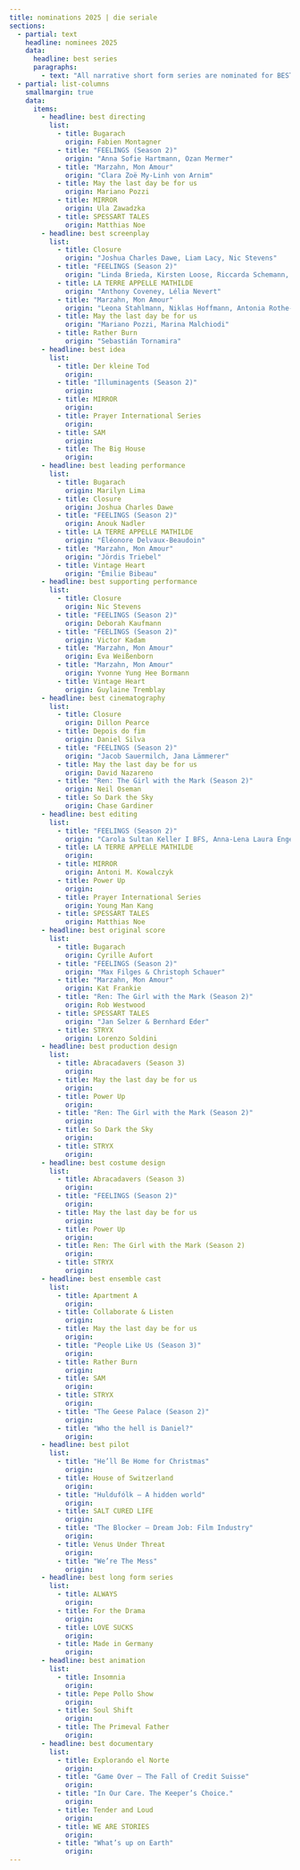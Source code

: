 ```yaml
---
title: nominations 2025 | die seriale
sections:
  - partial: text
    headline: nominees 2025
    data:
      headline: best series
      paragraphs:
        - text: "All narrative short form series are nominated for BEST SERIES."
  - partial: list-columns
    smallmargin: true
    data:
      items:
        - headline: best directing
          list:
            - title: Bugarach
              origin: Fabien Montagner
            - title: "FEELINGS (Season 2)"
              origin: "Anna Sofie Hartmann, Ozan Mermer"
            - title: "Marzahn, Mon Amour"
              origin: "Clara Zoë My-Linh von Arnim"
            - title: May the last day be for us
              origin: Mariano Pozzi
            - title: MIRROR
              origin: Ula Zawadzka
            - title: SPESSART TALES
              origin: Matthias Noe
        - headline: best screenplay
          list:
            - title: Closure
              origin: "Joshua Charles Dawe, Liam Lacy, Nic Stevens"
            - title: "FEELINGS (Season 2)"
              origin: "Linda Brieda, Kirsten Loose, Riccarda Schemann, Sophia Ayissi, Berthold Wahjudi"
            - title: LA TERRE APPELLE MATHILDE
              origin: "Anthony Coveney, Lélia Nevert"
            - title: "Marzahn, Mon Amour"
              origin: "Leona Stahlmann, Niklas Hoffmann, Antonia Rothe-Liermann"
            - title: May the last day be for us
              origin: "Mariano Pozzi, Marina Malchiodi"
            - title: Rather Burn
              origin: "Sebastián Tornamira"
        - headline: best idea
          list:
            - title: Der kleine Tod
              origin:
            - title: "Illuminagents (Season 2)"
              origin:
            - title: MIRROR
              origin:
            - title: Prayer International Series
              origin:
            - title: SAM
              origin:
            - title: The Big House
              origin:
        - headline: best leading performance
          list:
            - title: Bugarach
              origin: Marilyn Lima
            - title: Closure
              origin: Joshua Charles Dawe
            - title: "FEELINGS (Season 2)"
              origin: Anouk Nadler
            - title: LA TERRE APPELLE MATHILDE
              origin: "Éléonore Delvaux-Beaudoin"
            - title: "Marzahn, Mon Amour"
              origin: "Jördis Triebel"
            - title: Vintage Heart
              origin: "Émilie Bibeau"
        - headline: best supporting performance
          list:
            - title: Closure
              origin: Nic Stevens
            - title: "FEELINGS (Season 2)"
              origin: Deborah Kaufmann
            - title: "FEELINGS (Season 2)"
              origin: Victor Kadam
            - title: "Marzahn, Mon Amour"
              origin: Eva Weißenborn
            - title: "Marzahn, Mon Amour"
              origin: Yvonne Yung Hee Bormann
            - title: Vintage Heart
              origin: Guylaine Tremblay
        - headline: best cinematography
          list:
            - title: Closure
              origin: Dillon Pearce
            - title: Depois do fim
              origin: Daniel Silva
            - title: "FEELINGS (Season 2)"
              origin: "Jacob Sauermilch, Jana Lämmerer"
            - title: May the last day be for us
              origin: David Nazareno
            - title: "Ren: The Girl with the Mark (Season 2)"
              origin: Neil Oseman
            - title: So Dark the Sky
              origin: Chase Gardiner
        - headline: best editing
          list:
            - title: "FEELINGS (Season 2)"
              origin: "Carola Sultan Keller I BFS, Anna-Lena Laura Engelhardt, Sofía A. Machado"
            - title: LA TERRE APPELLE MATHILDE
              origin:
            - title: MIRROR
              origin: Antoni M. Kowalczyk
            - title: Power Up
              origin:
            - title: Prayer International Series
              origin: Young Man Kang
            - title: SPESSART TALES
              origin: Matthias Noe
        - headline: best original score
          list:
            - title: Bugarach
              origin: Cyrille Aufort
            - title: "FEELINGS (Season 2)"
              origin: "Max Filges & Christoph Schauer"
            - title: "Marzahn, Mon Amour"
              origin: Kat Frankie
            - title: "Ren: The Girl with the Mark (Season 2)"
              origin: Rob Westwood
            - title: SPESSART TALES
              origin: "Jan Selzer & Bernhard Eder"
            - title: STRYX
              origin: Lorenzo Soldini
        - headline: best production design
          list:
            - title: Abracadavers (Season 3)
              origin:
            - title: May the last day be for us
              origin:
            - title: Power Up
              origin:
            - title: "Ren: The Girl with the Mark (Season 2)"
              origin:
            - title: So Dark the Sky
              origin:
            - title: STRYX
              origin:
        - headline: best costume design
          list:
            - title: Abracadavers (Season 3)
              origin:
            - title: "FEELINGS (Season 2)"
              origin:
            - title: May the last day be for us
              origin:
            - title: Power Up
              origin:
            - title: Ren: The Girl with the Mark (Season 2)
              origin:
            - title: STRYX
              origin:
        - headline: best ensemble cast
          list:
            - title: Apartment A
              origin:
            - title: Collaborate & Listen
              origin:
            - title: May the last day be for us
              origin:
            - title: "People Like Us (Season 3)"
              origin:
            - title: Rather Burn
              origin:
            - title: SAM
              origin:
            - title: STRYX
              origin:
            - title: "The Geese Palace (Season 2)"
              origin:
            - title: "Who the hell is Daniel?"
              origin:
        - headline: best pilot
          list:
            - title: "He’ll Be Home for Christmas"
              origin:
            - title: House of Switzerland
              origin:
            - title: "Huldufólk – A hidden world"
              origin:
            - title: SALT CURED LIFE
              origin:
            - title: "The Blocker – Dream Job: Film Industry"
              origin:
            - title: Venus Under Threat
              origin:
            - title: "We’re The Mess"
              origin:
        - headline: best long form series
          list:
            - title: ALWAYS
              origin:
            - title: For the Drama
              origin:
            - title: LOVE SUCKS
              origin:
            - title: Made in Germany
              origin:
        - headline: best animation
          list:
            - title: Insomnia
              origin:
            - title: Pepe Pollo Show
              origin:
            - title: Soul Shift
              origin:
            - title: The Primeval Father
              origin:
        - headline: best documentary
          list:
            - title: Explorando el Norte
              origin:
            - title: "Game Over – The Fall of Credit Suisse"
              origin:
            - title: "In Our Care. The Keeper’s Choice."
              origin:
            - title: Tender and Loud
              origin:
            - title: WE ARE STORIES
              origin:
            - title: "What’s up on Earth"
              origin:
---
```

